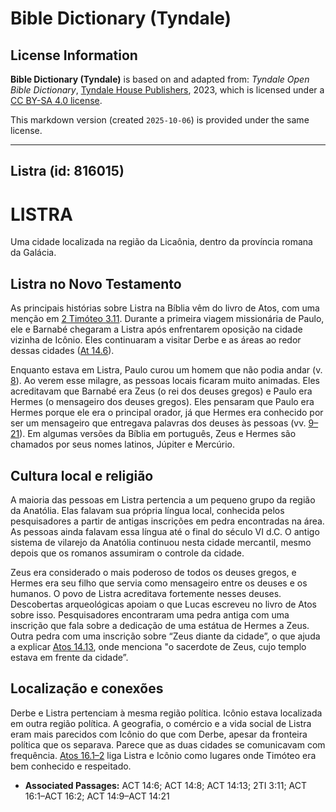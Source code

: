 # Bible Dictionary (Tyndale)

## License Information

**Bible Dictionary (Tyndale)** is based on and adapted from: _Tyndale Open Bible Dictionary_, [Tyndale House Publishers](https://tyndaleopenresources.com/), 2023, which is licensed under a [CC BY-SA 4.0 license](https://creativecommons.org/licenses/by-sa/4.0/legalcode.en).

This markdown version (created `2025-10-06`) is provided under the same license.



--------------------------------

## Listra (id: 816015)

LISTRA
======

Uma cidade localizada na região da Licaônia, dentro da província romana da Galácia.

Listra no Novo Testamento
-------------------------

As principais histórias sobre Listra na Bíblia vêm do livro de Atos, com uma menção em [2 Timóteo 3\.11](https://ref.ly/2Tim3:11). Durante a primeira viagem missionária de Paulo, ele e Barnabé chegaram a Listra após enfrentarem oposição na cidade vizinha de Icônio. Eles continuaram a visitar Derbe e as áreas ao redor dessas cidades ([At 14\.6](https://ref.ly/Acts14:6)).

Enquanto estava em Listra, Paulo curou um homem que não podia andar (v. [8](https://ref.ly/Acts14:8)). Ao verem esse milagre, as pessoas locais ficaram muito animadas. Eles acreditavam que Barnabé era Zeus (o rei dos deuses gregos) e Paulo era Hermes (o mensageiro dos deuses gregos). Eles pensaram que Paulo era Hermes porque ele era o principal orador, já que Hermes era conhecido por ser um mensageiro que entregava palavras dos deuses às pessoas (vv. [9–21](https://ref.ly/Acts14:9-Acts14:21)). Em algumas versões da Bíblia em português, Zeus e Hermes são chamados por seus nomes latinos, Júpiter e Mercúrio.

Cultura local e religião
------------------------

A maioria das pessoas em Listra pertencia a um pequeno grupo da região da Anatólia. Elas falavam sua própria língua local, conhecida pelos pesquisadores a partir de antigas inscrições em pedra encontradas na área. As pessoas ainda falavam essa língua até o final do século VI d.C. O antigo sistema de vilarejo da Anatólia continuou nesta cidade mercantil, mesmo depois que os romanos assumiram o controle da cidade.

Zeus era considerado o mais poderoso de todos os deuses gregos, e Hermes era seu filho que servia como mensageiro entre os deuses e os humanos. O povo de Listra acreditava fortemente nesses deuses. Descobertas arqueológicas apoiam o que Lucas escreveu no livro de Atos sobre isso. Pesquisadores encontraram uma pedra antiga com uma inscrição que fala sobre a dedicação de uma estátua de Hermes a Zeus. Outra pedra com uma inscrição sobre “Zeus diante da cidade”, o que ajuda a explicar [Atos 14\.13](https://ref.ly/Acts14:13), onde menciona "o sacerdote de Zeus, cujo templo estava em frente da cidade”.

Localização e conexões
----------------------

Derbe e Listra pertenciam à mesma região política. Icônio estava localizada em outra região política. A geografia, o comércio e a vida social de Listra eram mais parecidos com Icônio do que com Derbe, apesar da fronteira política que os separava. Parece que as duas cidades se comunicavam com frequência. [Atos 16\.1–2](https://ref.ly/Acts16:1-Acts16:2) liga Listra e Icônio como lugares onde Timóteo era bem conhecido e respeitado.

* **Associated Passages:** ACT 14:6; ACT 14:8; ACT 14:13; 2TI 3:11; ACT 16:1–ACT 16:2; ACT 14:9–ACT 14:21

